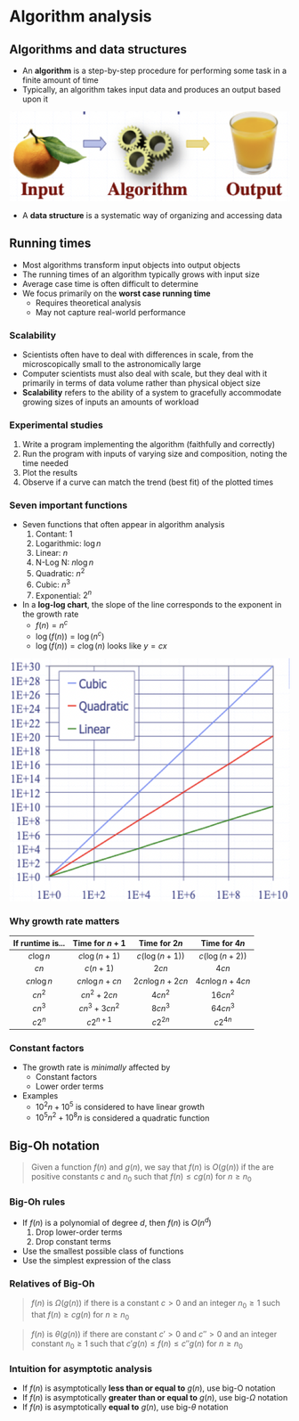 # Algorithm analysis

## Algorithms and data structures

- An **algorithm** is a step-by-step procedure for performing some task in a finite amount of time
- Typically, an algorithm takes input data and produces an output based upon it

![Algorithm Analogy](./figures/algorithm-analogy.png)

- A **data structure** is a systematic way of organizing and accessing data

## Running times

- Most algorithms transform input objects into output objects
- The running times of an algorithm typically grows with input size
- Average case time is often difficult to determine
- We focus primarily on the **worst case running time**
    - Requires theoretical analysis
    - May not capture real-world performance

### Scalability

- Scientists often have to deal with differences in scale, from the microscopically small to the astronomically large
- Computer scientists must also deal with scale, but they deal with it primarily in terms of data volume rather than physical object size
- **Scalability** refers to the ability of a system to gracefully accommodate growing sizes of inputs an amounts of workload

### Experimental studies

1) Write a program implementing the algorithm (faithfully and correctly)
2) Run the program with inputs of varying size and composition, noting the time needed
3) Plot the results
4) Observe if a curve can match the trend (best fit) of the plotted times

### Seven important functions

- Seven functions that often appear in algorithm analysis
    1) Contant: $1$
    2) Logarithmic: $\log n$
    3) Linear: $n$
    4) N-Log N: $n\log n$
    5) Quadratic: $n^{2}$
    6) Cubic: $n^{3}$
    7) Exponential: $2^{n}$
- In a **log-log chart**, the slope of the line corresponds to the exponent in the growth rate
    - $f(n) = n^{c}$
    - $\log(f(n)) = \log(n^{c})$
    - $\log(f(n)) = c\log(n) \text{ looks like } y = cx$

![Log-Log Scale](./figures/log-log-scale.png)

### Why growth rate matters

| If runtime is... | Time for $n + 1$ | Time for $2n$ | Time for $4n$ |
|:----------------:|:-------------:|:-----------:|:-----------:|
| $c\log n$ | $c \log(n+1)$ | $c(\log (n+1))$ | $c(\log(n+2))$ |
| $cn$ | $c(n+1)$ | $2cn$ | $4cn$ |
| $cn\log n$ | $cn\log n + cn$ | $2cn\log n + 2cn$ | $4cn\log n + 4cn$ |
| $cn^{2}$ | $cn^{2} + 2cn$ | $4cn^{2}$ | $16cn^{2}$ |
| $cn^{3}$ | $cn^{3} + 3cn^{2}$ | $8cn^{3}$ | $64cn^{3}$ |
| $c2^{n}$ | $c2^{n+1}$ | $c2^{2n}$ | $c2^{4n}$ |

### Constant factors

- The growth rate is *minimally* affected by
    - Constant factors
    - Lower order terms
- Examples
    - $10^{2}n + 10^{5}$ is considered to have linear growth
    - $10^{5}n^{2} + 10^{8}n$ is considered a quadratic function

## Big-Oh notation

> Given a function $f(n)$ and $g(n)$, we say that $f(n)$ is $O(g(n))$ if the are positive constants $c$ and $n_{0}$ such that $f(n) \le cg(n)$ for $n \ge n_{0}$

### Big-Oh rules

- If $f(n)$ is a polynomial of degree $d$, then $f(n)$ is $O(n^{d})$
    1) Drop lower-order terms
    2) Drop constant terms
- Use the smallest possible class of functions
- Use the simplest expression of the class

### Relatives of Big-Oh

> $f(n)$ is $\Omega(g(n))$ if there is a constant $c > 0$ and an integer $n_{0} \ge 1$ such that $f(n) \ge cg(n)$ for $n \ge n_{0}$

> $f(n)$ is $\theta(g(n))$ if there are constant $c' > 0$ and $c'' > 0$ and an integer constant $n_{0} \ge 1$ such that $c'g(n) \le f(n) \le c''g(n)$ for $n \ge n_{0}$

### Intuition for asymptotic analysis

- If $f(n)$ is asymptotically **less than or equal to** $g(n)$, use big-O notation
- If $f(n)$ is asymptotically **greater than or equal to** $g(n)$, use big-$\Omega$ notation
- If $f(n)$ is asymptotically **equal to** $g(n)$, use big-$\theta$ notation

